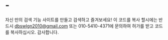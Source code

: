 # -
자신 만의 검색 기능 사이트를 만들고 검색하고 즐겨보세요!
이 코드를 복사 할시에는 반 드시 dbswlgn2010@gmail.com 또는 010-5410-4371에
문의하여 허가를 받고 코드를 복사하십시오.
감사합니다.
